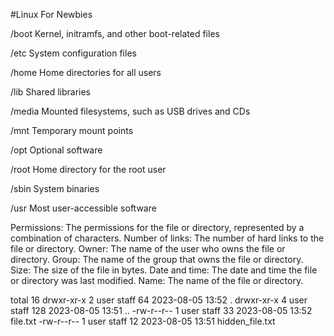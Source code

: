 #Linux For Newbies

/boot	Kernel, initramfs, and other boot-related files

/etc	System configuration files

/home	Home directories for all users

/lib	Shared libraries

/media	Mounted filesystems, such as USB drives and CDs

/mnt	Temporary mount points

/opt	Optional software

/root	Home directory for the root user

/sbin	System binaries

/usr	Most user-accessible software



Permissions: The permissions for the file or directory, represented by a combination of characters.
Number of links: The number of hard links to the file or directory.
Owner: The name of the user who owns the file or directory.
Group: The name of the group that owns the file or directory.
Size: The size of the file in bytes.
Date and time: The date and time the file or directory was last modified.
Name: The name of the file or directory.


total 16
drwxr-xr-x  2 user  staff  64 2023-08-05 13:52 .
drwxr-xr-x  4 user  staff  128 2023-08-05 13:51 ..
-rw-r--r--  1 user  staff   33 2023-08-05 13:52 file.txt
-rw-r--r--  1 user  staff   12 2023-08-05 13:51 hidden_file.txt